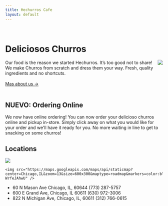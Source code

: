 ```yaml
---
title: Hechurros Cafe
layout: default
---
```

<br>  

# Deliciosos Churros
<div class="row">
  <div class="col-md-6">
    <img style="float:right; " src="https://cdn.shopify.com/s/files/1/0661/4511/articles/authentic_spanish_churros_recipe_1600x.jpeg?v=1541433119" />
  </div>
  <div class="col-md-6">
  Our food is the reason we started Hechurros. It’s too good not to share! We make Churros from scratch
  and dress them your way. Fresh, quality ingredients and no shortcuts.
  <br><br>
                  <a href="/lis786-lfav/about/" id="underline">Mas about us &#x2192;</a>
                  </div>
</div>
<br>

## NUEVO: Ordering Online
We now have online ordering! You can now order your delicioso churros online and
pickup in-store. Simply click away on what you would like for your order and we'll
have it ready for you. No more waiting in line to get to snacking on some churros!

## Locations
<img src="https://maps.googleapis.com/maps/api/staticmap?size=512x512&maptype=roadmap\
&markers=size:mid%7Ccolor:red%7Clabel:S%7C41.897377,-87.625101%7Clabel:S%7C41.897377,-87.625101%7Clabel:S%7C41.897377,-87.625101&key=AIzaSyCDG5kJCf2zAe81qZwwGLbAl-WrfeJAhwU">

    <img src="https://maps.googleapis.com/maps/api/staticmap?center=Chicago,IL&zoom=13&size=600x300&maptype=roadmap&markers=color:blue%7Clabel:S%7C41.897377,-87.625101&markers=color:green%7Clabel:G%7C41.881755,-87.773651&markers=color:red%7Clabel:C%7C41.851669,-87.67358&key=AIzaSyCDG5kJCf2zAe81qZwwGLbAl-WrfeJAhwU" />

- 60 N Mason Ave Chicago, IL, 60644                               (773) 287-5757
- 600 E Grand Ave, Chicago, IL 60611                              (630) 972-3006
- 822 N Michigan Ave, Chicago, IL, 60611                          (312) 766-0615

